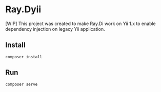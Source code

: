 # Ray.Dyii

[WIP]
This project was created to make Ray.Di work on Yii 1.x to enable dependency injection on legacy Yii application.

## Install

    composer install

## Run

    composer serve
